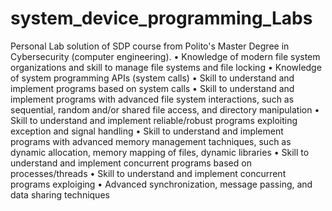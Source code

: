 # system_device_programming_Labs
Personal Lab solution of SDP course from Polito's Master Degree in Cybersecurity (computer engineering).
• Knowledge of modern file system organizations and skill to manage file systems and file locking 
• Knowledge of system programming APIs (system calls) 
• Skill to understand and implement programs based on system calls 
• Skill to understand and implement programs with advanced file system interactions, such as sequential, random and/or shared file access, and directory manipulation 
• Skill to understand and implement reliable/robust programs exploiting exception and signal handling 
• Skill to understand and implement programs with advanced memory management tachniques, such as dynamic allocation, memory mapping of files, dynamic libraries 
• Skill to understand and implement concurrent programs based on processes/threads 
• Skill to understand and implement concurrent programs exploiging 
• Advanced synchronization, message passing, and data sharing techniques
